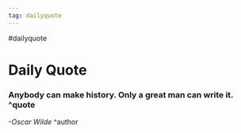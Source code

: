 ```yaml
---
tag: dailyquote
---
```


#dailyquote

# Daily Quote

### Anybody can make history. Only a great man can write it. ^quote
*-Oscar Wilde* ^author
